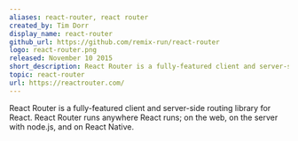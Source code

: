 ```yaml
---
aliases: react-router, react router
created_by: Tim Dorr
display_name: react-router
github_url: https://github.com/remix-run/react-router
logo: react-router.png
released: November 10 2015
short_description: React Router is a fully-featured client and server-side routing library for React.
topic: react-router
url: https://reactrouter.com/
---
```

React Router is a fully-featured client and server-side routing library for React. React Router runs anywhere React runs; on the web, on the server with node.js, and on React Native.
